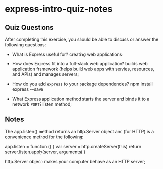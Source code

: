 # express-intro-quiz-notes

## Quiz Questions

After completing this exercise, you should be able to discuss or answer the following questions:

- What is Express useful for?
  creating web applications;

- How does Express fit into a full-stack web application?
  builds web application framework (helps build web apps with servies, resources, and APIs) and manages servers;

- How do you add `express` to your package dependencies?
  npm install express --save

- What Express application method starts the server and binds it to a network `PORT`?
  listen method;

## Notes

The app.listen() method returns an http.Server object and (for HTTP) is a convenience method for the following:

app.listen = function () {
var server = http.createServer(this)
return server.listen.apply(server, arguments)
}

http.Server object: makes your computer behave as an HTTP server;
